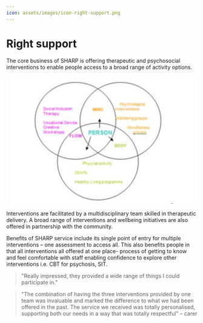 ```yaml
---
icon: assets/images/icon-right-support.png
---
```


# Right support

The core business of SHARP is offering therapeutic and psychosocial interventions to enable people 
access to a broad range of activity options. 

![Mind, Body, Flow](assets/images/mind-body-flow.gif "Mind, Body, Flow")

Interventions are facilitated by a multidisciplinary team skilled in therapeutic delivery. 
A broad range of interventions and wellbeing initiatives are also offered in partnership with the community.

Benefits of SHARP service include its single point of entry for multiple interventions – one assessment 
to access all. This also benefits people in that all interventions all offered at one place- process 
of getting to know and feel comfortable with staff enabling confidence to explore other interventions i.e. 
CBT for psychosis, SIT.
 
 
> "Really impressed, they provided a wide range of things I could participate in."

> "The combination of having the three interventions provided by one team was invaluable 
> and marked the difference to what we had been offered in the past. The service we received 
> was totally personalised, supporting both our needs in a way that was totally respectful" 
> – carer
